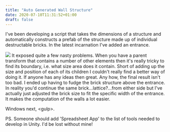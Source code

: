 ```yaml
---
title: "Auto Generated Wall Structure"
date: 2020-07-10T11:31:52+01:00
draft: false
---
```


I've been developing a script that takes the dimensions of a structure and automatically constructs a prefab of the structure made up of individual destructable bricks. In the latest incarnation I've added an entrance.

<img src="https://t-images.imgix.net/https%3A%2F%2Fstatic.t-cdn.net%2F5dccae9e067deb2d2d704ff2%2Fposts%2F5ed0dfaf073e3b31ec21123a%2F5ed0dfaf073e3b31ec21123a_98046.png?width=1240&w=1240&auto=format%2Ccompress&ixlib=js-2.3.1&s=6a32d23a8a20a21abb8fd69e62ebebb8" />
<!--more-->
It exposed quite a few nasty problems. When you have a parent transform that contains a number of other elements then it's really tricky to find its boundary, i.e. what size area does it contain. Short of adding up the size and position of each of its children I couldn't really find a better way of doing it. If anyone has any ideas then great. Any how, the final result isn't too bad. I ended up having to fudge the brick structure above the entrance. In reality you'd continue the same brick...lattice?...from either side but I've actually just adjusted the brick size to fit the specific width of the entrance. It makes the computation of the walls a lot easier. 

Windows next, &lt;gulp>.

PS. Someone should add 'Spreadsheet App' to the list of tools needed to develop in Unity. I'd be lost without mine!